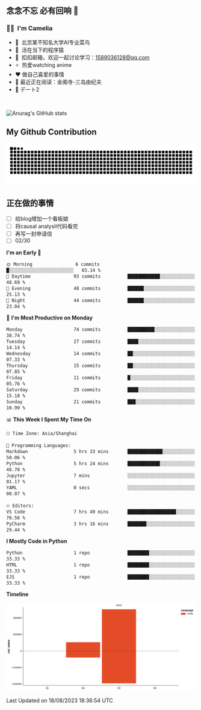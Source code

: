 ## 念念不忘 必有回响  👋
### 👨‍🔧&nbsp;&nbsp;I'm Camelia
- 🏢&nbsp;&nbsp;北京某不知名大学AI专业菜鸟
- 🦍&nbsp;&nbsp;活在当下的程序猿
- 💬&nbsp;&nbsp;扣扣邮箱，欢迎一起讨论学习：1589036128@qq.com
- ⭐️&nbsp;&nbsp;热爱watching anime
- ❤️ 做自己喜爱的事情
- 📖 最近正在阅读：金阁寺-三岛由纪夫
- 🎵 デート2

<br>

![Anurag's GitHub stats](https://github-readme-stats.vercel.app/api?username=abinzzz&count_private=true&show_icons=true&theme=tokyonight)


## My Github Contribution
![](https://github.com/abinzzz/abinzzz/blob/output/github-contribution-grid-snake.svg)

## 正在做的事情
- [ ] 给blog增加一个看板娘
- [ ] 将causal analysil代码看完
- [ ] 再写一封申请信
- [ ] 02/30
<!--START_SECTION:waka-->
**I'm an Early 🐤** 

```text
🌞 Morning                6 commits           █░░░░░░░░░░░░░░░░░░░░░░░░   03.14 % 
🌆 Daytime                93 commits          ████████████░░░░░░░░░░░░░   48.69 % 
🌃 Evening                48 commits          ██████░░░░░░░░░░░░░░░░░░░   25.13 % 
🌙 Night                  44 commits          ██████░░░░░░░░░░░░░░░░░░░   23.04 % 
```
📅 **I'm Most Productive on Monday** 

```text
Monday                   74 commits          ██████████░░░░░░░░░░░░░░░   38.74 % 
Tuesday                  27 commits          ████░░░░░░░░░░░░░░░░░░░░░   14.14 % 
Wednesday                14 commits          ██░░░░░░░░░░░░░░░░░░░░░░░   07.33 % 
Thursday                 15 commits          ██░░░░░░░░░░░░░░░░░░░░░░░   07.85 % 
Friday                   11 commits          █░░░░░░░░░░░░░░░░░░░░░░░░   05.76 % 
Saturday                 29 commits          ████░░░░░░░░░░░░░░░░░░░░░   15.18 % 
Sunday                   21 commits          ███░░░░░░░░░░░░░░░░░░░░░░   10.99 % 
```


📊 **This Week I Spent My Time On** 

```text
🕑︎ Time Zone: Asia/Shanghai

💬 Programming Languages: 
Markdown                 5 hrs 33 mins       █████████████░░░░░░░░░░░░   50.06 % 
Python                   5 hrs 24 mins       ████████████░░░░░░░░░░░░░   48.70 % 
Jupyter                  7 mins              ░░░░░░░░░░░░░░░░░░░░░░░░░   01.17 % 
YAML                     0 secs              ░░░░░░░░░░░░░░░░░░░░░░░░░   00.07 % 

🔥 Editors: 
VS Code                  7 hrs 49 mins       ██████████████████░░░░░░░   70.56 % 
PyCharm                  3 hrs 16 mins       ███████░░░░░░░░░░░░░░░░░░   29.44 % 
```

**I Mostly Code in Python** 

```text
Python                   1 repo              ████████░░░░░░░░░░░░░░░░░   33.33 % 
HTML                     1 repo              ████████░░░░░░░░░░░░░░░░░   33.33 % 
EJS                      1 repo              ████████░░░░░░░░░░░░░░░░░   33.33 % 
```



**Timeline**

![Lines of Code chart](https://raw.githubusercontent.com/abinzzz/abinzzz/main/assets/bar_graph.png)


 Last Updated on 18/08/2023 18:36:54 UTC
<!--END_SECTION:waka-->


